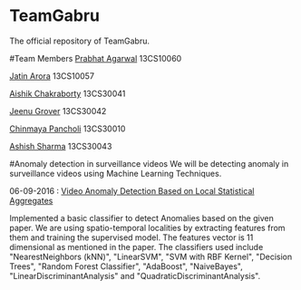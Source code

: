 # TeamGabru
The official repository of TeamGabru.

#Team Members
[Prabhat Agarwal](https://github.com/prabhat1081) 13CS10060

[Jatin Arora](https://github.com/jatinarora2702) 13CS10057

[Aishik Chakraborty](https://github.com/aishikchakraborty) 13CS30041

[Jeenu Grover](https://github.com/groverjeenu) 13CS30042

[Chinmaya Pancholi](https://github.com/chinmayapancholi13) 13CS30010

[Ashish Sharma](https://github.com/ash-shar) 13CS30043

#Anomaly detection in surveillance videos
We will be detecting anomaly in surveillance videos using Machine Learning Techniques.

06-09-2016 : 
[Video Anomaly Detection Based on Local Statistical Aggregates](http://citeseerx.ist.psu.edu/viewdoc/download?doi=10.1.1.703.7756&rep=rep1&type=pdf)

Implemented a basic classifier to detect Anomalies based on the given paper. We are using spatio-temporal localities by extracting features from them and training the supervised model. The features vector is 11 dimensional as mentioned in the paper. The classifiers used include "NearestNeighbors (kNN)", "LinearSVM", "SVM with RBF Kernel", "Decision Trees",
"Random Forest Classifier", "AdaBoost", "NaiveBayes", "LinearDiscriminantAnalysis" and "QuadraticDiscriminantAnalysis".
